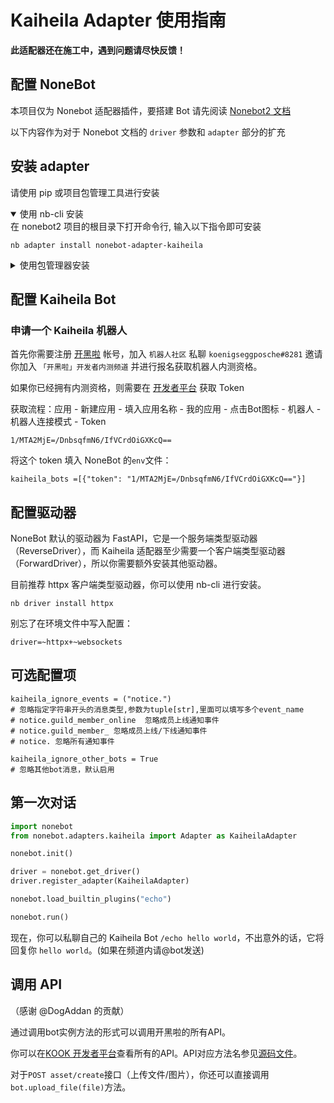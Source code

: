 # Kaiheila Adapter 使用指南

**此适配器还在施工中，遇到问题请尽快反馈！**

## 配置 NoneBot

本项目仅为 Nonebot 适配器插件，要搭建 Bot 请先阅读 [Nonebot2 文档](https://v2.nonebot.dev/)

以下内容作为对于 Nonebot 文档的 `driver` 参数和 `adapter` 部分的扩充

## 安装 adapter
请使用 pip 或项目包管理工具进行安装

<details open>
<summary>使用 nb-cli 安装</summary>
在 nonebot2 项目的根目录下打开命令行, 输入以下指令即可安装

    nb adapter install nonebot-adapter-kaiheila

</details>

<details>
<summary>使用包管理器安装</summary>
在 nonebot2 项目的插件目录下, 打开命令行, 根据你使用的包管理器, 输入相应的安装命令

<details>
<summary>pip</summary>

    pip install nonebot-adapter-kaiheila
</details>
<details>
<summary>pdm</summary>

    pdm add nonebot-adapter-kaiheila
</details>
<details>
<summary>poetry</summary>

    poetry add nonebot-adapter-kaiheila
</details>
<details>
<summary>conda</summary>

    conda install nonebot-adapter-kaiheila
</details>

打开 nonebot2 项目根目录下的 `pyproject.toml` 文件, 在 `[tool.nonebot]` 部分追加写入

    plugins = ["nonebot-adapter-kaiheila"]

</details>

## 配置 Kaiheila Bot

### 申请一个 Kaiheila 机器人

首先你需要注册 [开黑啦](https://www.kaiheila.cn/) 帐号，加入 `机器人社区` 私聊 `koenigseggposche#8281` 邀请你加入 `「开黑啦」开发者内测频道` 并进行报名获取机器人内测资格。

如果你已经拥有内测资格，则需要在 [开发者平台](https://developer.kaiheila.cn/) 获取 Token 

获取流程：应用 - 新建应用 - 填入应用名称 - 我的应用 - 点击Bot图标 - 机器人 - 机器人连接模式 - Token

```plain
1/MTA2MjE=/DnbsqfmN6/IfVCrdOiGXKcQ==
```

将这个 token 填入 NoneBot 的`env`文件：

```dotenv
kaiheila_bots =[{"token": "1/MTA2MjE=/DnbsqfmN6/IfVCrdOiGXKcQ=="}]
```

## 配置驱动器

NoneBot 默认的驱动器为 FastAPI，它是一个服务端类型驱动器（ReverseDriver），而 Kaiheila 适配器至少需要一个客户端类型驱动器（ForwardDriver），所以你需要额外安装其他驱动器。

目前推荐 httpx 客户端类型驱动器，你可以使用 nb-cli 进行安装。

```shell
nb driver install httpx
```

别忘了在环境文件中写入配置：

```dotenv
driver=~httpx+~websockets
```

## 可选配置项
```dotenv
kaiheila_ignore_events = ("notice.")
# 忽略指定字符串开头的消息类型,参数为tuple[str],里面可以填写多个event_name
# notice.guild_member_online  忽略成员上线通知事件
# notice.guild_member_ 忽略成员上线/下线通知事件
# notice. 忽略所有通知事件

kaiheila_ignore_other_bots = True
# 忽略其他bot消息，默认启用
```

## 第一次对话


```python
import nonebot
from nonebot.adapters.kaiheila import Adapter as KaiheilaAdapter

nonebot.init()

driver = nonebot.get_driver()
driver.register_adapter(KaiheilaAdapter)

nonebot.load_builtin_plugins("echo")

nonebot.run()
```

现在，你可以私聊自己的 Kaiheila Bot `/echo hello world`，不出意外的话，它将回复你 `hello world`。(如果在频道内请@bot发送)


## 调用 API

（感谢 @DogAddan 的贡献）

通过调用bot实例方法的形式可以调用开黑啦的所有API。

你可以在[KOOK 开发者平台](https://developer.kaiheila.cn/doc/intro)查看所有的API。API对应方法名参见[源码文件](https://github.com/Tian-que/nonebot-adapter-kaiheila/blob/master/nonebot/adapters/kaiheila/api/client.pyi)。

对于`POST asset/create`接口（上传文件/图片），你还可以直接调用`bot.upload_file(file)`方法。
